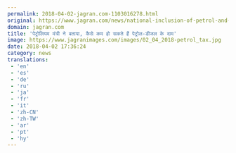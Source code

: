 ```yaml
---
permalink: 2018-04-02-jagran.com-1103016278.html
original: https://www.jagran.com/news/national-inclusion-of-petrol-and-diesel-in-the-gst-will-help-consumers-pay-a-rational-price-says-dharmendra-pradhan-17765548.html
domain: jagran.com
title: 'पेट्रोलियम मंत्री ने बताया, कैसे कम हो सकते हैं पेट्रोल-डीजल के दाम'
image: https://www.jagranimages.com/images/02_04_2018-petrol_tax.jpg
date: 2018-04-02 17:36:24
category: news
translations: 
 - 'en'
 - 'es'
 - 'de'
 - 'ru'
 - 'ja'
 - 'fr'
 - 'it'
 - 'zh-CN'
 - 'zh-TW'
 - 'ar'
 - 'pt'
 - 'hy'
---
```


